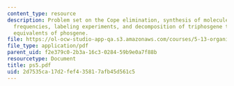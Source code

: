```yaml
---
content_type: resource
description: Problem set on the Cope elimination, synthesis of molecules, IR stretching
  frequencies, labeling experiments, and decomposition of triphosgene to form three
  equivalents of phosgene.
file: https://ol-ocw-studio-app-qa.s3.amazonaws.com/courses/5-13-organic-chemistry-ii-fall-2003/2d7535ca17d2fef435817afb45d561c5_ps5.pdf
file_type: application/pdf
parent_uid: f2e379c0-2b3a-16c3-0284-59b9e0a7f88b
resourcetype: Document
title: ps5.pdf
uid: 2d7535ca-17d2-fef4-3581-7afb45d561c5
---
```

